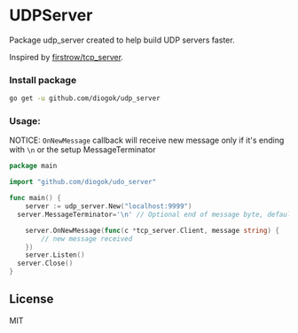 # UDPServer

Package udp_server created to help build UDP servers faster.

Inspired by [firstrow/tcp_server](https://github.com/firstrow/tcp_server).

### Install package

``` bash
go get -u github.com/diogok/udp_server
```

### Usage:

NOTICE: `OnNewMessage` callback will receive new message only if it's ending with `\n` or the setup MessageTerminator

``` go
package main

import "github.com/diogok/udo_server"

func main() {
	server := udp_server.New("localhost:9999")
  server.MessageTerminator='\n' // Optional end of message byte, default to newline.

	server.OnNewMessage(func(c *tcp_server.Client, message string) {
		// new message received
	})
	server.Listen()
  server.Close()
}
```

## License

MIT

